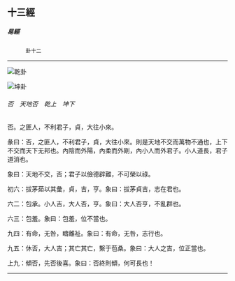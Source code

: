 

## 十三經

##### 易經
　　　`卦十二`

* * *

![乾卦](../../imgs/a001.gif)

![坤卦](../../imgs/a002.gif)

###### 否　天地否　乾上　坤下

否。之匪人，不利君子，貞，大往小來。

彖曰：否，之匪人，不利君子，貞，大往小來。則是天地不交而萬物不通也，上下不交而天下无邦也。內陰而外陽，內柔而外剛，內小人而外君子。小人道長，君子道消也。

象曰：天地不交，否；君子以儉德辟難，不可榮以祿。

初六：拔茅茹以其彙，貞，吉，亨。象曰：拔茅貞吉，志在君也。

六二：包承。小人吉，大人否，亨。象曰：大人否亨，不亂群也。

六三：包羞。象曰：包羞，位不當也。

九四：有命，无咎，疇離祉。象曰：有命，无咎，志行也。

九五：休否，大人吉；其亡其亡，繫于苞桑。象曰：大人之吉，位正當也。

上九：傾否，先否後喜。象曰：否終則傾，何可長也！

* * *

